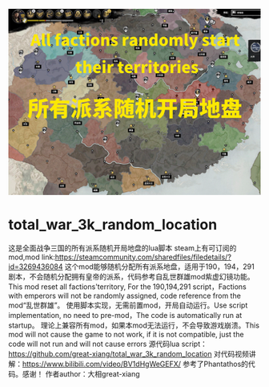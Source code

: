 ![random_location](random_location.png "random_location")
# total_war_3k_random_location
这是全面战争三国的所有派系随机开局地盘的lua脚本
steam上有可订阅的mod,mod link:https://steamcommunity.com/sharedfiles/filedetails/?id=3269436084
这个mod能够随机分配所有派系地盘，适用于190，194，291剧本，不会随机分配拥有皇帝的派系，代码参考自乱世群雄mod紫虚幻镜功能。
This mod reset all factions'territory, For the 190,194,291 script，Factions with emperors will not be randomly assigned, code reference from the mod“乱世群雄”。
使用脚本实现，无需前置mod，开局自动运行。Use script implementation, no need to pre-mod，The code is automatically run at startup。
理论上兼容所有mod，如果本mod无法运行，不会导致游戏崩溃。This mod will not cause the game to not work, if it is not compatible, just the code will not run and will not cause errors
源代码lua script：https://github.com/great-xiang/total_war_3k_random_location
对代码视频讲解：https://www.bilibili.com/video/BV1dHgWeGEFX/
参考了Phantathos的代码。感谢！
作者author：大相great-xiang
